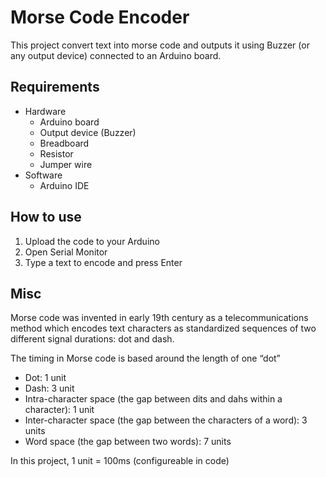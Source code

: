 # Morse Code Encoder

This project convert text into morse code and outputs it using Buzzer (or any output device) connected to an Arduino board.

## Requirements
- Hardware
    - Arduino board
    - Output device (Buzzer)
    - Breadboard 
    - Resistor
    - Jumper wire
- Software
    - Arduino IDE

## How to use
1. Upload the code to your Arduino
2. Open Serial Monitor
3. Type a text to encode and press Enter

## Misc
Morse code was invented in early 19th century as a telecommunications method which encodes text characters as standardized sequences of two different signal durations: dot and dash. 

The timing in Morse code is based around the length of one “dot”

- Dot: 1 unit
- Dash: 3 unit
- Intra-character space (the gap between dits and dahs within a character): 1 unit
- Inter-character space (the gap between the characters of a word): 3 units
- Word space (the gap between two words): 7 units

In this project, 1 unit = 100ms (configureable in code)
